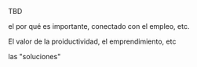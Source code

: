 TBD

el por qué es importante, conectado con el empleo, etc. 

El valor de la proiductividad, el emprendimiento, etc

las "soluciones"
